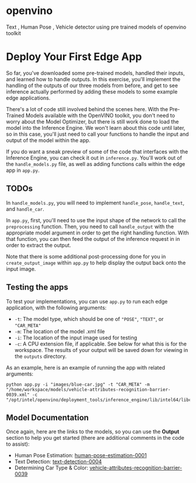 # openvino
Text , Human Pose , Vehicle detector using pre trained models of openvino toolkit

# Deploy Your First Edge App

So far, you've downloaded some pre-trained models, handled their inputs, and learned how
to handle outputs. In this exercise, you'll implement the handling of the outputs of our three
models from before, and get to see inference actually performed by adding these models
to some example edge applications. 

There's a lot of code still involved behind the scenes here. With the Pre-Trained Models 
available with the OpenVINO toolkit, you don't need to worry about the Model Optimizer, but
there is still work done to load the model into the Inference Engine. We won't learn about 
this code until later, so in this case, you'll just need to call your functions to handle the input
and output of the model within the app.

If you do want a sneak preview of some of the code that interfaces with the Inference Engine,
you can check it out in `inference.py`. You'll work out of the `handle_models.py` file, as 
well as adding functions calls within the edge app in `app.py`.

## TODOs

In `handle_models.py`, you will need to implement `handle_pose`, `handle_text`, and
`handle_car`.

In `app.py`, first, you'll need to use the input shape of the network to call the `preprocessing`
function. Then, you need to call `handle_output` with the appropriate model argument 
in order to get the right handling function. With that function, you can then feed the output
of the inference request in in order to extract the output. 

Note that there is some additional post-processing done for you in `create_output_image`
within `app.py` to help display the output back onto the input image.

## Testing the apps

To test your implementations, you can use `app.py` to run each edge application, with
the following arguments:
- `-t`: The model type,  which should be one of `"POSE"`, `"TEXT"`, or `"CAR_META"`
- `-m`: The location of the model .xml file
- `-i`: The location of the input image used for testing
- `-c`: A CPU extension file, if applicable. See below for what this is for the workspace.
The results of your output will be saved down for viewing in the `outputs` directory.

As an example, here is an example of running the app with related arguments:

```
python app.py -i "images/blue-car.jpg" -t "CAR_META" -m "/home/workspace/models/vehicle-attributes-recognition-barrier-0039.xml" -c "/opt/intel/openvino/deployment_tools/inference_engine/lib/intel64/libcpu_extension_sse4.so"
```

## Model Documentation

Once again, here are the links to the models, so you can use the **Output** section to help
you get started (there are additional comments in the code to assist):

- Human Pose Estimation: [human-pose-estimation-0001](https://docs.openvinotoolkit.org/latest/_models_intel_human_pose_estimation_0001_description_human_pose_estimation_0001.html)
- Text Detection: [text-detection-0004](http://docs.openvinotoolkit.org/latest/_models_intel_text_detection_0004_description_text_detection_0004.html)
- Determining Car Type & Color: [vehicle-attributes-recognition-barrier-0039](https://docs.openvinotoolkit.org/latest/_models_intel_vehicle_attributes_recognition_barrier_0039_description_vehicle_attributes_recognition_barrier_0039.html)

